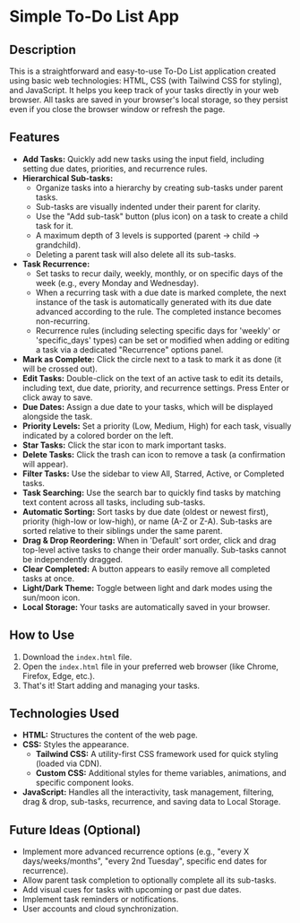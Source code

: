 # Simple To-Do List App

## Description

This is a straightforward and easy-to-use To-Do List application created using basic web technologies: HTML, CSS (with Tailwind CSS for styling), and JavaScript. It helps you keep track of your tasks directly in your web browser. All tasks are saved in your browser's local storage, so they persist even if you close the browser window or refresh the page.

## Features

* **Add Tasks:** Quickly add new tasks using the input field, including setting due dates, priorities, and recurrence rules.
* **Hierarchical Sub-tasks:**
    * Organize tasks into a hierarchy by creating sub-tasks under parent tasks.
    * Sub-tasks are visually indented under their parent for clarity.
    * Use the "Add sub-task" button (plus icon) on a task to create a child task for it.
    * A maximum depth of 3 levels is supported (parent -> child -> grandchild).
    * Deleting a parent task will also delete all its sub-tasks.
* **Task Recurrence:**
    * Set tasks to recur daily, weekly, monthly, or on specific days of the week (e.g., every Monday and Wednesday).
    * When a recurring task with a due date is marked complete, the next instance of the task is automatically generated with its due date advanced according to the rule. The completed instance becomes non-recurring.
    * Recurrence rules (including selecting specific days for 'weekly' or 'specific_days' types) can be set or modified when adding or editing a task via a dedicated "Recurrence" options panel.
* **Mark as Complete:** Click the circle next to a task to mark it as done (it will be crossed out).
* **Edit Tasks:** Double-click on the text of an active task to edit its details, including text, due date, priority, and recurrence settings. Press Enter or click away to save.
* **Due Dates:** Assign a due date to your tasks, which will be displayed alongside the task.
* **Priority Levels:** Set a priority (Low, Medium, High) for each task, visually indicated by a colored border on the left.
* **Star Tasks:** Click the star icon to mark important tasks.
* **Delete Tasks:** Click the trash can icon to remove a task (a confirmation will appear).
* **Filter Tasks:** Use the sidebar to view All, Starred, Active, or Completed tasks.
* **Task Searching:** Use the search bar to quickly find tasks by matching text content across all tasks, including sub-tasks.
* **Automatic Sorting:** Sort tasks by due date (oldest or newest first), priority (high-low or low-high), or name (A-Z or Z-A). Sub-tasks are sorted relative to their siblings under the same parent.
* **Drag & Drop Reordering:** When in 'Default' sort order, click and drag top-level active tasks to change their order manually. Sub-tasks cannot be independently dragged.
* **Clear Completed:** A button appears to easily remove all completed tasks at once.
* **Light/Dark Theme:** Toggle between light and dark modes using the sun/moon icon.
* **Local Storage:** Your tasks are automatically saved in your browser.

## How to Use

1.  Download the `index.html` file.
2.  Open the `index.html` file in your preferred web browser (like Chrome, Firefox, Edge, etc.).
3.  That's it! Start adding and managing your tasks.

## Technologies Used

* **HTML:** Structures the content of the web page.
* **CSS:** Styles the appearance.
    * **Tailwind CSS:** A utility-first CSS framework used for quick styling (loaded via CDN).
    * **Custom CSS:** Additional styles for theme variables, animations, and specific component looks.
* **JavaScript:** Handles all the interactivity, task management, filtering, drag & drop, sub-tasks, recurrence, and saving data to Local Storage.

## Future Ideas (Optional)

* Implement more advanced recurrence options (e.g., "every X days/weeks/months", "every 2nd Tuesday", specific end dates for recurrence).
* Allow parent task completion to optionally complete all its sub-tasks.
* Add visual cues for tasks with upcoming or past due dates.
* Implement task reminders or notifications.
* User accounts and cloud synchronization.
